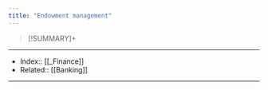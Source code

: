 ```yaml
---
title: "Endowment management" 
---
```

> [!SUMMARY]+
>
---
- Index:: [[_Finance]] 
- Related:: [[Banking]]
---